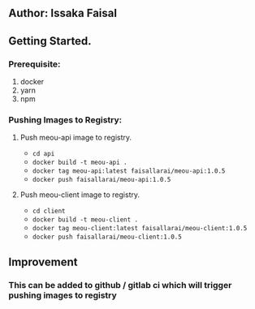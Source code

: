 ## Author: Issaka Faisal

## Getting Started.

<a name="One"></a>

### Prerequisite:

1. docker
2. yarn
3. npm

<a name="Two"></a>

### Pushing Images to Registry:

1. Push meou-api image to registry.

   - `cd api `
   - `docker build -t meou-api .`
   - `docker tag meou-api:latest faisallarai/meou-api:1.0.5`
   - `docker push faisallarai/meou-api:1.0.5`

2. Push meou-client image to registry.

   - `cd client `
   - `docker build -t meou-client .`
   - `docker tag meou-client:latest faisallarai/meou-client:1.0.5`
   - `docker push faisallarai/meou-client:1.0.5`

## Improvement

### This can be added to github / gitlab ci which will trigger pushing images to registry
